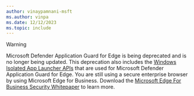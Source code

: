 ```yaml
---
author: vinaypamnani-msft
ms.author: vinpa
ms.date: 12/12/2023
ms.topic: include
---
```


> [!WARNING]
> Microsoft Defender Application Guard for Edge is being deprecated and is no longer being updated. This deprecation also includes the [Windows Isolated App Launcher APIs](/win32/api/isolatedapplauncher/) that are used for Microsoft Defender Application Guard for Edge. You are still using a secure enterprise browser by using Microsoft Edge for Business. Download the [Microsoft Edge For Business Security Whitepaper](https://edgestatic.azureedge.net/shared/cms/pdfs/Microsoft_Edge_Security_Whitepaper_v2.pdf) to learn more.
